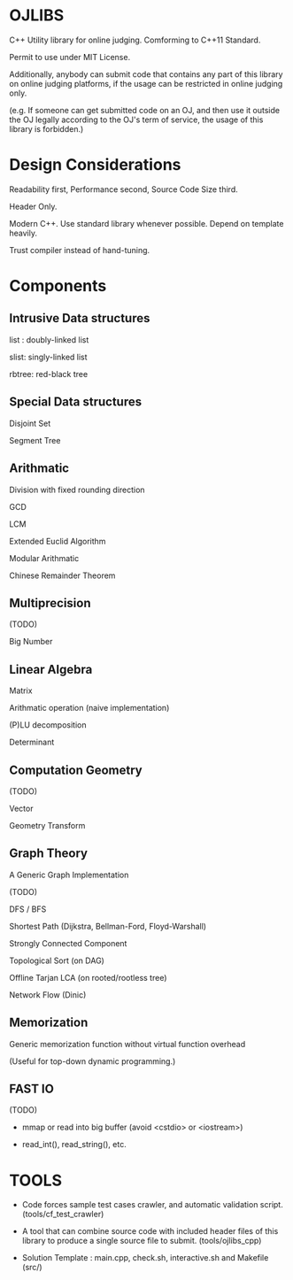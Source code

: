 # OJLIBS
C++ Utility library for online judging. Comforming to C++11 Standard.

Permit to use under MIT License.

Additionally, anybody can submit code that contains any part of this library on online judging platforms, if the usage can be restricted in online judging only.

(e.g. If someone can get submitted code on an OJ, and then use it outside the OJ legally according to the OJ's term of service, the usage of this library is forbidden.)

# Design Considerations

Readability first, Performance second, Source Code Size third.

Header Only.

Modern C++. Use standard library whenever possible. Depend on template heavily.

Trust compiler instead of hand-tuning.

# Components

## Intrusive Data structures
list : doubly-linked list

slist: singly-linked list

rbtree: red-black tree

## Special Data structures
Disjoint Set

Segment Tree

## Arithmatic
Division with fixed rounding direction

GCD

LCM

Extended Euclid Algorithm

Modular Arithmatic

Chinese Remainder Theorem

## Multiprecision
(TODO)

Big Number

## Linear Algebra
Matrix

Arithmatic operation (naive implementation)

(P)LU decomposition

Determinant

## Computation Geometry
(TODO)

Vector

Geometry Transform

## Graph Theory
A Generic Graph Implementation

(TODO)

DFS / BFS

Shortest Path (Dijkstra, Bellman-Ford, Floyd-Warshall)

Strongly Connected Component

Topological Sort (on DAG)

Offline Tarjan LCA (on rooted/rootless tree)

Network Flow (Dinic)

## Memorization
Generic memorization function without virtual function overhead

(Useful for top-down dynamic programming.)

## FAST IO
(TODO)

- mmap or read into big buffer (avoid \<cstdio\> or \<iostream\>)

- read\_int(), read\_string(), etc.

# TOOLS
- Code forces sample test cases crawler, and automatic validation script. (tools/cf\_test\_crawler)

- A tool that can combine source code with included header files of this library to produce a single source file to submit. (tools/ojlibs\_cpp)

- Solution Template : main.cpp, check.sh, interactive.sh and Makefile (src/)
